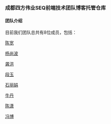 ### 成都四方伟业SEQ前端技术团队博客托管仓库

#### 团队介绍

目前我们团队总共有8位成员，包括：

[陈宽]()

[杨尚波]()

[龚洪]()

[段玉]()

[石丽娟]()

[牛丹]()

[陈潇]()

[冯博](http://github.com/phoneball/)



